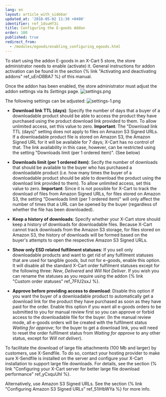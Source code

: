 ```yaml
---
lang: en
layout: article_with_sidebar
updated_at: '2018-05-02 11:30 +0400'
identifier: ref_1dsuHf3i
title: Configuring the E-goods Addon
order: 100
published: true
redirect_from:
  - /modules/egoods/enabling_configuring_egoods.html
---
```


To start using the addon E-goods in an X-Cart 5 store, the store administrator needs to enable (activate) it. General instructions for addon activation can be found in the section {% link "Activating and deactivating addons" ref_uEnDBBA7 %} of this manual.

Once the addon has been enabled, the store administrator must adjust the addon settings via its _Settings_ page.
![settings.png]({{site.baseurl}}/attachments/ref_1dsuHf3i/settings.png)

The following settings can be adjusted:
![settings-1.png]({{site.baseurl}}/attachments/ref_1dsuHf3i/settings-1.png)

* **Download link TTL (days)**: Specify the number of days that a buyer of a downloadable product should be able to access the product they have purchased using the product download link provided to them. To allow unlimited access, set this value to zero. **Important**: The "Download link TTL (days)" setting does not apply to files on Amazon S3 Signed URLs. If a downloadable product file is stored on Amazon S3, the Amazon Signed URL for it will be available for 7 days; X-Cart has no control of that. The link availability in this case, however, can be restricted using the setting "Downloads limit (per 1 ordered item)". (See below)

* **Downloads limit (per 1 ordered item)**: Secify the number of downloads that should be available to the buyer who has purchased a downloadable product (i.e. how many times the buyer of a downloadable product should be able to download the product using the download link provided to them). To allow unlimited access, set this value to zero. **Important**: Since it is not possible for X-Cart to track the download of files from Amazon Signed URLs, for files stored on Amazon S3, the setting "Downloads limit (per 1 ordered item)" will only affect the number of times that a URL can be opened by the buyer (regardless of whether the file has been downloaded).

* **Keep a history of downloads**: Specify whether your X-Cart store should keep a history of downloads for downloadable files. Because X-Cart cannot track downloads from the Amazon S3 storage, for files stored on Amazon S3, the history of downloads will be formed based on the buyer's attempts to open the respective Amazon S3 Signed URLs. 

* **Show only ESD related fulfilment statuses**: If you sell only downloadable products and want to get rid of any fulfilment statuses that are used for tangible goods, but not for e-goods, enable this option. It will disable all the standard X-Cart order fulfilment statuses except for the following three: _New_, _Delivered_ and _Will Not Deliver_. If you wish you can rename the statuses as you require using the addon {% link "Custom order statuses" ref_7FIU2sxJ %}.

* **Approve before providing access to download**: Disable this option if you want the buyer of a downloadable product to automatically get a download link for the product they have purchased as soon as they have paid for the order. Enable this option if you want all e-goods orders to be submitted to you for manual review first so you can approve or forbid access to the downloadable file for the buyer. (In the manual review mode, all e-goods orders will be created with the fulfilment status _Waiting for approve_; for the buyer to get a download link, you will need to reset the order fulfilment status from _Waiting for approve_ to any other status, except for _Will not deliver_). 

To facilitate the download of large file attachments (100 Mb and larger) by customers, use X-Sendfile. To do so, contact your hosting provider to make sure X-Sendfile is installed on the server and configure your X-Cart installation to support large file downloads. For details, see the section {% link "Configuring your X-Cart server for better large file download performance" ref_yCxquUhl %}. 

Alternatively, use Amazon S3 Signed URLs. See the section {% link "Configuring Amazon S3 Signed URLs" ref_51iHbWYa %} for more info.
